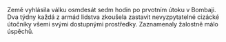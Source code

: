 Země vyhlásila válku osmdesát sedm hodin po prvotním útoku v Bombaji.
Dva týdny každá z armád lidstva zkoušela zastavit nevyzpytatelné cizácké
útočníky všemi svými dostupnými prostředky. Zaznamenaly žalostně málo
úspěchů.